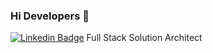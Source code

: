 ### Hi Developers 👋
[![Linkedin Badge](https://img.shields.io/badge/-AdarshShukla-blue?style=flat-square&logo=Linkedin&logoColor=white&link=https://www.linkedin.com/in/adarsh-shukla-6537a31b4/)](https://www.linkedin.com/in/adarsh-shukla-6537a31b4/)
Full Stack Solution Architect
